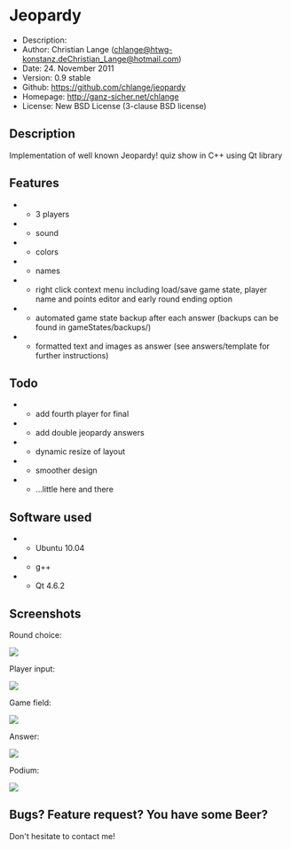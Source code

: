 Jeopardy
========

* Description:	
* Author:	Christian Lange (<chlange@htwg-konstanz.de><Christian_Lange@hotmail.com>)
* Date:		24. November 2011
* Version:	0.9 stable
* Github:	https://github.com/chlange/jeopardy
* Homepage:	http://ganz-sicher.net/chlange
* License:	New BSD License (3-clause BSD license)

Description
-----------

Implementation of well known Jeopardy! quiz show in C++ using Qt library

Features
--------

* - 3 players
* - sound
* - colors
* - names
* - right click context menu including load/save game state, player name and points editor and early round ending option
* - automated game state backup after each answer (backups can be found in gameStates/backups/)
* - formatted text and images as answer (see answers/template for further instructions)

Todo
----

* - add fourth player for final
* - add double jeopardy answers
* - dynamic resize of layout
* - smoother design
* - ...little here and there

Software used
-------------

* - Ubuntu 10.04
* - g++
* - Qt 4.6.2

Screenshots
-----------

Round choice:

![](http://i.imgur.com/PdzVW.png)

Player input:

![](http://i.imgur.com/kZTJF.png)

Game field:

![](http://i.imgur.com/TojZ7.png)

Answer:

![](http://i.imgur.com/hMVrk.png)

Podium:

![](http://i.imgur.com/lIQgj.png)

Bugs? Feature request? You have some Beer?
------------------------------------------

Don't hesitate to contact me!
